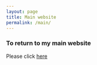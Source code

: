 ```yaml
---
layout: page
title: Main website
permalink: /main/
---
```


### To return to my main website

Please click [here](https://www.vikram-baliga.com/)
